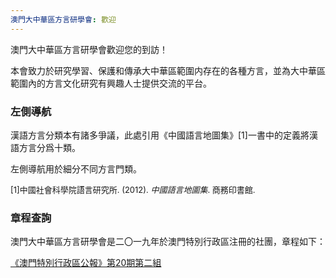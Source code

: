 ```yaml
---
澳門大中華區方言研學會: 歡迎
---
```


澳門大中華區方言研學會歡迎您的到訪！

本會致力於研究學習、保護和傳承大中華區範圍内存在的各種方言，並為大中華區範圍內的方言文化研究有興趣人士提供交流的平台。


### 左側導航

漢語方言分類本有諸多爭議，此處引用《中國語言地圖集》[1]一書中的定義將漢語方言分爲十類。

左側導航用於細分不同方言門類。



<font size=2>[1]中國社會科學院語言研究所. (2012). *中國語言地圖集*. 商務印書館.</font>

### 章程查詢

澳門大中華區方言研學會是二〇一九年於澳門特別行政區注冊的社團，章程如下：

[《澳門特別行政區公報》第20期第二組](https://bo.io.gov.mo/bo/ii/2019/20/anotariais_cn.asp#349)

